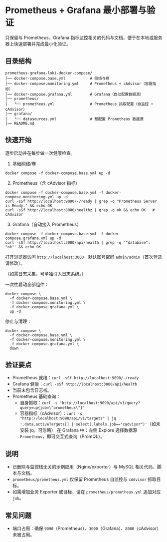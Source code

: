 # Prometheus + Grafana 最小部署与验证

只保留与 Prometheus、Grafana 指标监控相关的代码与文档，便于在本地或服务器上快速部署并完成最小化验证。

## 目录结构
```
prometheus-grafana-loki-docker-compose/
│── docker-compose.base.yml           # 网络与卷
│── docker-compose.monitoring.yml     # Prometheus + cAdvisor（容器指标）
│── docker-compose.grafana.yml        # Grafana（自动配置数据源）
│── prometheus/
│   └── prometheus.yml                # Prometheus 抓取配置（自监控 + cAdvisor）
│── grafana/
│   └── datasources.yml               # 预配置 Prometheus 数据源
│── README.md
```

## 快速开始
逐步启动并在每步做一次健康检查。

1) 基础网络/卷
```
docker compose -f docker-compose.base.yml up -d
```

2) Prometheus（含 cAdvisor 指标）
```
docker compose -f docker-compose.base.yml -f docker-compose.monitoring.yml up -d
curl -sSf http://localhost:9090/-/ready | grep -q "Prometheus Server is Ready." && echo OK
curl -sSf http://localhost:8080/healthz | grep -q ok && echo OK   # cAdvisor
```

3) Grafana（自动接入 Prometheus）
```
docker compose -f docker-compose.base.yml -f docker-compose.grafana.yml up -d
curl -sSf http://localhost:3000/api/health | grep -q '"database": "ok"' && echo OK
```
打开浏览器访问 `http://localhost:3000`，默认账号密码 `admin/admin`（首次登录请修改）。

（如需日志采集，可单独引入日志系统。）

一次性启动全部组件：
```
docker compose \
  -f docker-compose.base.yml \
  -f docker-compose.monitoring.yml \
  -f docker-compose.grafana.yml \
  up -d
```

停止与清理：
```
docker compose \
  -f docker-compose.base.yml \
  -f docker-compose.monitoring.yml \
  -f docker-compose.grafana.yml \
  down
```

## 验证要点
- Prometheus 就绪：`curl -sSf http://localhost:9090/-/ready`
- Grafana 健康：`curl -sSf http://localhost:3000/api/health`
- 当前未包含日志栈。
- Prometheus 基础查询：
  - 自身抓取：`curl -s "http://localhost:9090/api/v1/query?query=up{job=\"prometheus\"}"`
  - 容器指标（cAdvisor）：`curl -s "http://localhost:9090/api/v1/targets" | jq '.data.activeTargets[] | select(.labels.job=="cadvisor")'`（如未安装 jq，可忽略）
在 Grafana 中：左侧 Explore 选择数据源 `Prometheus`，即可交互式查询（PromQL）。

## 说明
- 已删除与监控栈无关的示例应用（Nginx/exporter）与 MySQL 相关代码、脚本与文档。
- `prometheus/prometheus.yml` 仅保留 Prometheus 自监控与 `cAdvisor` 抓取目标。
- 如需增加业务 Exporter 或目标，请在 `prometheus/prometheus.yml` 追加对应 `job`。

## 常见问题
- 端口占用：确保 `9090`（Prometheus）、`3000`（Grafana）、`8080`（cAdvisor）未被占用。
